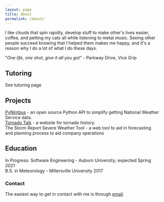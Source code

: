 ```yaml
---
layout: page
title: About
permalink: /about/
---
```


I like clouds that spin rapidly, develop stuff to make other's lives easier, coffee, and petting my cats all while listening to metal music. Seeing other people succeed knowing that I helped them makes me happy, and it's a reason why I do a lot of what I do these days.

"*One life, one shot, give it all you got*" - Parkway Drive, Vice Grip

## Tutoring
See tutoring page

## Projects
[PyNimbus](https://github.com/WxBDM/PyNimbus) - an open source Python API to simplify getting National Weather Service data.  
[Tornado Talk](https://tornadotalk.com/) - a website for tornado history.  
The Storm Report Severe Weather Tool - a web tool to aid in forecasting and planning process to aid company operations  

## Education
In Progress: Software Engineering - Auburn University; expected Spring 2021  
B.S. in Meteorology - Millersville University 2017

### Contact
The easiest way to get in contact with me is through [email](mailto:brandon@bdmweather.com).
